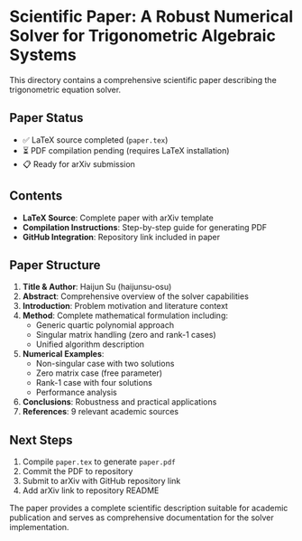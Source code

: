 # Scientific Paper: A Robust Numerical Solver for Trigonometric Algebraic Systems

This directory contains a comprehensive scientific paper describing the trigonometric equation solver.

## Paper Status
- ✅ LaTeX source completed (`paper.tex`)
- ⏳ PDF compilation pending (requires LaTeX installation)
- 📋 Ready for arXiv submission

## Contents
- **LaTeX Source**: Complete paper with arXiv template
- **Compilation Instructions**: Step-by-step guide for generating PDF
- **GitHub Integration**: Repository link included in paper

## Paper Structure
1. **Title & Author**: Haijun Su (haijunsu-osu)
2. **Abstract**: Comprehensive overview of the solver capabilities
3. **Introduction**: Problem motivation and literature context
4. **Method**: Complete mathematical formulation including:
   - Generic quartic polynomial approach
   - Singular matrix handling (zero and rank-1 cases)
   - Unified algorithm description
5. **Numerical Examples**: 
   - Non-singular case with two solutions
   - Zero matrix case (free parameter)
   - Rank-1 case with four solutions
   - Performance analysis
6. **Conclusions**: Robustness and practical applications
7. **References**: 9 relevant academic sources

## Next Steps
1. Compile `paper.tex` to generate `paper.pdf`
2. Commit the PDF to repository
3. Submit to arXiv with GitHub repository link
4. Add arXiv link to repository README

The paper provides a complete scientific description suitable for academic publication and serves as comprehensive documentation for the solver implementation.
